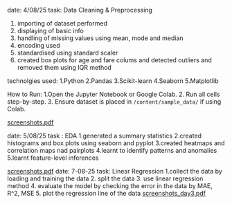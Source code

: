 date: 4/08/25
task: Data Cleaning & Preprocessing
 1. importing of dataset performed
 2. displaying of basic info
 3. handling of missing values using mean, mode and median
 4. encoding used
 5. standardised using standard scaler
 6. created box plots for age and fare colums and detected outliers and removed them using IQR method

technolgies used:
 1.Python
 2.Pandas
 3.Scikit-learn
 4.Seaborn
 5.Matplotlib

How to Run:
 1.Open the Jupyter Notebook or Google Colab.
 2. Run all cells step-by-step.
 3. Ensure dataset is placed in `/content/sample_data/` if using Colab.
 
 [screenshots.pdf](https://github.com/user-attachments/files/21572428/screenshots.pdf)

 date: 5/08/25
 task : EDA
  1.generated a summary statistics
  2.created histograms and box plots using seaborn and pyplot
  3.created heatmaps and correlation maps nad pairplots
  4.learnt to identify patterns and anomalies
  5.learnt feature-level inferences
 
[screenshots.pdf](https://github.com/user-attachments/files/21599635/screenshots.pdf)
date: 7-08-25
task: Linear Regression
 1.collect the data by loading and training the data
 2. split the data 
 3. use linear regression method 
 4. evaluate the model by checking the error in the data by MAE, R^2, MSE
 5. plot the regression line of the data 
[screenshots_day3.pdf](https://github.com/user-attachments/files/21669449/screenshots_day3.pdf)

 
